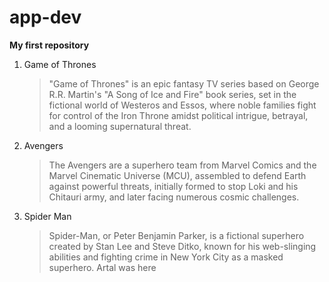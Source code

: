 # app-dev
**My first repository**
1. Game of Thrones
   >"Game of Thrones" is an epic fantasy TV series based on George R.R. Martin's "A Song of Ice and Fire" book series, set in the fictional world of Westeros and Essos, where noble families fight for control of the Iron Throne amidst political intrigue, betrayal, and a looming supernatural threat. 
2. Avengers
   >The Avengers are a superhero team from Marvel Comics and the Marvel Cinematic Universe (MCU), assembled to defend Earth against powerful threats, initially formed to stop Loki and his Chitauri army, and later facing numerous cosmic challenges. 
3. Spider Man
   >Spider-Man, or Peter Benjamin Parker, is a fictional superhero created by Stan Lee and Steve Ditko, known for his web-slinging abilities and fighting crime in New York City as a masked superhero.
Artal was here
